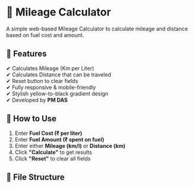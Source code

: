 # 🚗 Mileage Calculator  
A simple web-based Mileage Calculator to calculate mileage and distance based on fuel cost and amount.  

## 🌟 Features  
✔ Calculates Mileage (Km per Liter)  
✔ Calculates Distance that can be traveled  
✔ Reset button to clear fields  
✔ Fully responsive & mobile-friendly  
✔ Stylish yellow-to-black gradient design  
✔ Developed by **PM DAS**  

## 📜 How to Use  
1. Enter **Fuel Cost (₹ per liter)**  
2. Enter **Fuel Amount (₹ spent on fuel)**  
3. Enter either **Mileage (km/l)** or **Distance (km)**  
4. Click **"Calculate"** to get results  
5. Click **"Reset"** to clear all fields  

## 📂 File Structure  
